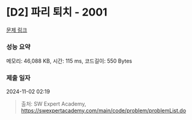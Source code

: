 # [D2] 파리 퇴치 - 2001 

[문제 링크](https://swexpertacademy.com/main/code/problem/problemDetail.do?contestProbId=AV5PzOCKAigDFAUq) 

### 성능 요약

메모리: 46,088 KB, 시간: 115 ms, 코드길이: 550 Bytes

### 제출 일자

2024-11-02 02:19



> 출처: SW Expert Academy, https://swexpertacademy.com/main/code/problem/problemList.do